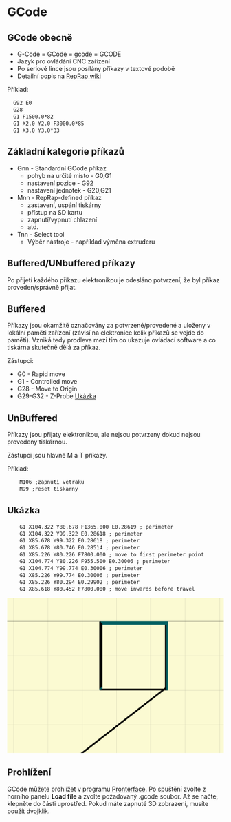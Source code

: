 GCode
=====

GCode obecně
------------

-   G-Code = GCode = gcode = GCODE
-   Jazyk pro ovládání CNC zařízení
-   Po seriové lince jsou posílány příkazy v textové podobě
-   Detailní popis na [RepRap wiki](http://reprap.org/wiki/G-code)

Příklad:

```gcode
  G92 E0
  G28
  G1 F1500.0*82
  G1 X2.0 Y2.0 F3000.0*85
  G1 X3.0 Y3.0*33
```

Základní kategorie příkazů
--------------------------

-   Gnn - Standardní GCode příkaz
    -   pohyb na určité místo  - G0,G1
    -   nastavení pozice - G92
    -   nastavení jednotek - G20,G21
-   Mnn - RepRap-defined příkaz
    -   zastavení, uspání tiskárny
    -   přístup na SD kartu
    -   zapnutí/vypnutí chlazení
    -   atd.
-   Tnn - Select tool
    -   Výběr nástroje - například výměna extruderu

Buffered/UNbuffered příkazy
---------------------------

Po přijetí každého příkazu elektronikou je odesláno potvrzení, že byl příkaz 
proveden/správně přijat.

Buffered
--------

Příkazy jsou okamžitě označovány za potvrzené/provedené a uloženy v lokální 
paměti zařízení (závisí na elektronice kolik příkazů se vejde do paměti). 
Vzniká tedy prodleva mezi tím co ukazuje ovládací software a co tiskárna 
skutečně dělá za příkaz.

Zástupci:  
-   G0 - Rapid move
-   G1 - Controlled move
-   G28 - Move to Origin
-   G29-G32 - Z-Probe [Ukázka](https://www.youtube.com/watch?v=a0uV6PBz_w4)

UnBuffered
----------

Příkazy jsou přijaty elektronikou, ale nejsou potvrzeny dokud nejsou 
provedeny tiskárnou. 

Zástupci jsou hlavně M a T příkazy.

Příklad:

```gcode
    M106 ;zapnuti vetraku
    M99 ;reset tiskarny
```

Ukázka
------

```gcode
    G1 X104.322 Y80.678 F1365.000 E0.28619 ; perimeter
    G1 X104.322 Y99.322 E0.28618 ; perimeter
    G1 X85.678 Y99.322 E0.28618 ; perimeter
    G1 X85.678 Y80.746 E0.28514 ; perimeter
    G1 X85.226 Y80.226 F7800.000 ; move to first perimeter point
    G1 X104.774 Y80.226 F955.500 E0.30006 ; perimeter
    G1 X104.774 Y99.774 E0.30006 ; perimeter
    G1 X85.226 Y99.774 E0.30006 ; perimeter
    G1 X85.226 Y80.294 E0.29902 ; perimeter
    G1 X85.618 Y80.452 F7800.000 ; move inwards before travel
```

![Gcode vizualizace](../images/gcode/gcode_path.png)

Prohlížení
----------

GCode můžete prohlížet v programu 
[Pronterface](pronterface.md). Po spuštění zvolte z horního 
panelu **Load file** a zvolte požadovaný .gcode soubor. Až se načte, klepněte 
do části uprostřed. Pokud máte zapnuté 3D zobrazení, musíte použít dvojklik.
